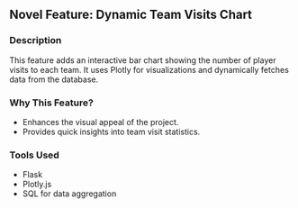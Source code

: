 ## Novel Feature: Dynamic Team Visits Chart

### Description
This feature adds an interactive bar chart showing the number of player visits to each team. It uses Plotly for visualizations and dynamically fetches data from the database.

### Why This Feature?
- Enhances the visual appeal of the project.
- Provides quick insights into team visit statistics.

### Tools Used
- Flask
- Plotly.js
- SQL for data aggregation
